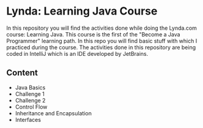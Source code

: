 # Lynda: Learning Java Course

In this repository you will find the activities done while doing the Lynda.com course: Learning Java. This course is the first of the "Become a Java Programmer" learning path. In this repo you will find basic stuff with which I practiced during the course.
The activities done in this repository are being coded in IntelliJ which is an IDE developed by JetBrains.
## Content
- Java Basics
- Challenge 1
- Challenge 2
- Control Flow
- Inheritance and Encapsulation
- Interfaces

